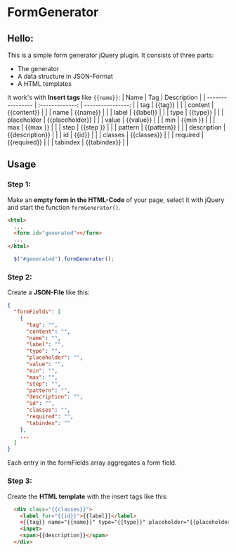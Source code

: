 # FormGenerator

## Hello:

This is a simple form generator jQuery plugin. It consists of three parts:
* The generator
* A data structure in JSON-Format
* A HTML templates

It work's with **Insert tags** like `{{name}}`:
| Name             | Tag             | Description       |
| ---------------- | :-------------: | ----------------: |
| tag              | {{tag}}         |                   |
| content          | {{content}}     |                   |
| name             | {{name}}        |                   |
| label            | {{label}}       |                   |
| type             | {{type}}        |                   |
| placeholder      | {{placeholder}} |                   |
| value            | {{value}}       |                   |
| min              | {{min     }}    |                   |
| max              | {{max     }}    |                   |
| step             | {{step    }}    |                   |
| pattern          | {{pattern}}     |                   |
| description      | {{description}} |                   |
| id               | {{id}}          |                   |
| classes          | {{classes}}     |                   |
| required         | {{required}}    |                   |
| tabindex         | {{tabindex}}    |                   |

## Usage
### Step 1:
Make an **empty form in the HTML-Code** of your page, select it with jQuery and start the function `formGenerator()`.

```html
<html>
  ...
  <form id="generated"></form>
  ...
</html>
```
```javascript
  $("#generated").formGenerator();
```
### Step 2:
Create a **JSON-File** like this:
```json
{
  "formFields": [
    {
      "tag": "",
      "content": "",
      "name": "",
      "label": "",
      "type": "",
      "placeholder": "",
      "value": "",
      "min": "",
      "max": "",
      "step": "",
      "pattern": "",
      "description": "",
      "id": "",
      "classes": "",
      "required": "",
      "tabindex": ""
    },
    ...
  ]
}
```
Each entry in the formFields array aggregates a form field.

### Step 3:
Create the **HTML template** with the insert tags like this:
```html 
  <div class="{{classes}}"> 
    <label for="{{id}}">{{label}}</label>
    <{{tag}} name="{{name}}" type="{{type}}" placeholder="{{placeholder}}" value="{{value}}" min="{{min}}" max="{{max}}" step="{{step}}" pattern="{{pattern}}" id="{{id}} tabindex="{{tabindex}}" {{required}}">{{content}}</{{tag}}>
    <input>
    <span>{{description}}</span>
  </div>
```

